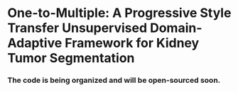 # One-to-Multiple: A Progressive Style Transfer Unsupervised Domain-Adaptive Framework for Kidney Tumor Segmentation
### The code is being organized and will be open-sourced soon.
